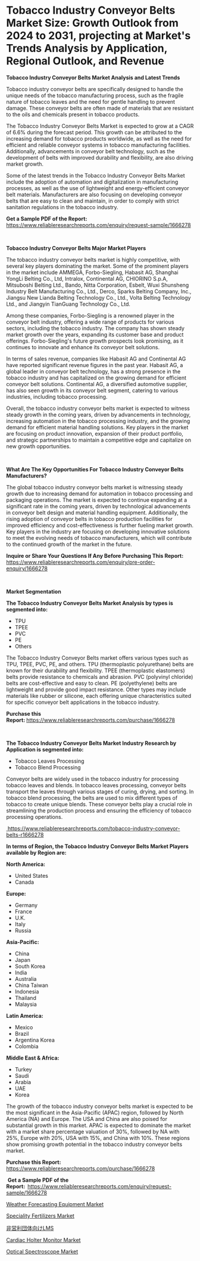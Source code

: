 <p><h1>Tobacco Industry Conveyor Belts Market Size: Growth Outlook from 2024 to 2031, projecting at Market's Trends Analysis by Application, Regional Outlook, and Revenue</h1></p><p><strong>Tobacco Industry Conveyor Belts Market Analysis and Latest Trends</strong></p>
<p><p>Tobacco industry conveyor belts are specifically designed to handle the unique needs of the tobacco manufacturing process, such as the fragile nature of tobacco leaves and the need for gentle handling to prevent damage. These conveyor belts are often made of materials that are resistant to the oils and chemicals present in tobacco products.</p><p>The Tobacco Industry Conveyor Belts Market is expected to grow at a CAGR of 6.6% during the forecast period. This growth can be attributed to the increasing demand for tobacco products worldwide, as well as the need for efficient and reliable conveyor systems in tobacco manufacturing facilities. Additionally, advancements in conveyor belt technology, such as the development of belts with improved durability and flexibility, are also driving market growth.</p><p>Some of the latest trends in the Tobacco Industry Conveyor Belts Market include the adoption of automation and digitalization in manufacturing processes, as well as the use of lightweight and energy-efficient conveyor belt materials. Manufacturers are also focusing on developing conveyor belts that are easy to clean and maintain, in order to comply with strict sanitation regulations in the tobacco industry.</p></p>
<p><strong>Get a Sample PDF of the Report:&nbsp;</strong> <a href="https://www.reliableresearchreports.com/enquiry/request-sample/1666278">https://www.reliableresearchreports.com/enquiry/request-sample/1666278</a></p>
<p>&nbsp;</p>
<p><strong>Tobacco Industry Conveyor Belts Major Market Players</strong></p>
<p><p>The tobacco industry conveyor belts market is highly competitive, with several key players dominating the market. Some of the prominent players in the market include AMMEGA, Forbo-Siegling, Habasit AG, Shanghai YongLi Belting Co., Ltd, Intralox, Continental AG, CHIORINO S.p.A, Mitsuboshi Belting Ltd., Bando, Nitta Corporation, Esbelt, Wuxi Shunsheng Industry Belt Manufacturing Co., Ltd., Derco, Sparks Belting Company, Inc., Jiangsu New Lianda Belting Technology Co., Ltd., Volta Belting Technology Ltd., and Jiangyin TianGuang Technology Co., Ltd.</p><p>Among these companies, Forbo-Siegling is a renowned player in the conveyor belt industry, offering a wide range of products for various sectors, including the tobacco industry. The company has shown steady market growth over the years, expanding its customer base and product offerings. Forbo-Siegling's future growth prospects look promising, as it continues to innovate and enhance its conveyor belt solutions.</p><p>In terms of sales revenue, companies like Habasit AG and Continental AG have reported significant revenue figures in the past year. Habasit AG, a global leader in conveyor belt technology, has a strong presence in the tobacco industry and has capitalized on the growing demand for efficient conveyor belt solutions. Continental AG, a diversified automotive supplier, has also seen growth in its conveyor belt segment, catering to various industries, including tobacco processing.</p><p>Overall, the tobacco industry conveyor belts market is expected to witness steady growth in the coming years, driven by advancements in technology, increasing automation in the tobacco processing industry, and the growing demand for efficient material handling solutions. Key players in the market are focusing on product innovation, expansion of their product portfolio, and strategic partnerships to maintain a competitive edge and capitalize on new growth opportunities.</p></p>
<p>&nbsp;</p>
<p><strong>What Are The Key Opportunities For Tobacco Industry Conveyor Belts Manufacturers?</strong></p>
<p><p>The global tobacco industry conveyor belts market is witnessing steady growth due to increasing demand for automation in tobacco processing and packaging operations. The market is expected to continue expanding at a significant rate in the coming years, driven by technological advancements in conveyor belt design and material handling equipment. Additionally, the rising adoption of conveyor belts in tobacco production facilities for improved efficiency and cost-effectiveness is further fueling market growth. Key players in the industry are focusing on developing innovative solutions to meet the evolving needs of tobacco manufacturers, which will contribute to the continued growth of the market in the future.</p></p>
<p><strong>Inquire or Share Your Questions If Any Before Purchasing This Report:</strong> <a href="https://www.reliableresearchreports.com/enquiry/pre-order-enquiry/1666278">https://www.reliableresearchreports.com/enquiry/pre-order-enquiry/1666278</a></p>
<p>&nbsp;</p>
<p><strong>Market Segmentation</strong></p>
<p><strong>The Tobacco Industry Conveyor Belts Market Analysis by types is segmented into:</strong></p>
<p><ul><li>TPU</li><li>TPEE</li><li>PVC</li><li>PE</li><li>Others</li></ul></p>
<p><p>The Tobacco Industry Conveyor Belts market offers various types such as TPU, TPEE, PVC, PE, and others. TPU (thermoplastic polyurethane) belts are known for their durability and flexibility. TPEE (thermoplastic elastomers) belts provide resistance to chemicals and abrasion. PVC (polyvinyl chloride) belts are cost-effective and easy to clean. PE (polyethylene) belts are lightweight and provide good impact resistance. Other types may include materials like rubber or silicone, each offering unique characteristics suited for specific conveyor belt applications in the tobacco industry.</p></p>
<p><strong>Purchase this Report:&nbsp;</strong><a href="https://www.reliableresearchreports.com/purchase/1666278">https://www.reliableresearchreports.com/purchase/1666278</a></p>
<p>&nbsp;</p>
<p><strong>The Tobacco Industry Conveyor Belts Market Industry Research by Application is segmented into:</strong></p>
<p><ul><li>Tobacco Leaves Processing</li><li>Tobacco Blend Processing</li></ul></p>
<p><p>Conveyor belts are widely used in the tobacco industry for processing tobacco leaves and blends. In tobacco leaves processing, conveyor belts transport the leaves through various stages of curing, drying, and sorting. In tobacco blend processing, the belts are used to mix different types of tobacco to create unique blends. These conveyor belts play a crucial role in streamlining the production process and ensuring the efficiency of tobacco processing operations.</p></p>
<p><a href="https://www.reliableresearchreports.com/tobacco-industry-conveyor-belts-r1666278">&nbsp;https://www.reliableresearchreports.com/tobacco-industry-conveyor-belts-r1666278</a></p>
<p><strong>In terms of Region, the Tobacco Industry Conveyor Belts Market Players available by Region are:</strong></p>
<p>
    <p> <strong> North America: </strong>
        <ul>
            <li>United States</li>
            <li>Canada</li>
        </ul>
        </p> 
    <p> <strong> Europe: </strong>
        <ul>
            <li>Germany</li>
            <li>France</li>
            <li>U.K.</li>
            <li>Italy</li>
            <li>Russia</li>
        </ul>
        </p> 
    <p> <strong> Asia-Pacific: </strong>
        <ul>
            <li>China</li>
            <li>Japan</li>
            <li>South Korea</li>
            <li>India</li>
            <li>Australia</li>
            <li>China Taiwan</li>
            <li>Indonesia</li>
            <li>Thailand</li>
            <li>Malaysia</li>
        </ul>
        </p> 
    <p> <strong> Latin America: </strong>
        <ul>
            <li>Mexico</li>
            <li>Brazil</li>
            <li>Argentina Korea</li>
            <li>Colombia</li>
        </ul>
        </p> 
    <p> <strong> Middle East & Africa: </strong>
        <ul>
            <li>Turkey</li>
            <li>Saudi</li>
            <li>Arabia</li>
            <li>UAE</li>
            <li>Korea</li>
        </ul>
    </p>
    </p>
<p><p>The growth of the tobacco industry conveyor belts market is expected to be the most significant in the Asia-Pacific (APAC) region, followed by North America (NA) and Europe. The USA and China are also poised for substantial growth in this market. APAC is expected to dominate the market with a market share percentage valuation of 30%, followed by NA with 25%, Europe with 20%, USA with 15%, and China with 10%. These regions show promising growth potential in the tobacco industry conveyor belts market.</p></p>
<p><strong>Purchase this Report: </strong><a href="https://www.reliableresearchreports.com/purchase/1666278">https://www.reliableresearchreports.com/purchase/1666278</a></p>
<p>&nbsp;<strong>Get a Sample PDF of the Report:&nbsp;&nbsp;</strong><a href="https://www.reliableresearchreports.com/enquiry/request-sample/1666278">https://www.reliableresearchreports.com/enquiry/request-sample/1666278</a></p>
<p><strong></strong></p>
<p><p><a href="https://www.linkedin.com/pulse/weather-forecasting-equipmentnbspmarket-focuses-market-share-khrcc?trackingId=VhYG5kfcQHHEoqSts8aIXg%3D%3D">Weather Forecasting Equipment Market</a></p><p><a href="https://issuu.com/reportprime-2/docs/speciality-fertilizers-market-size-2030.pptx">Speciality Fertilizers Market</a></p><p><a href="https://medium.com/@agnes.mcguire/%E9%9D%9E%E5%96%B6%E5%88%A9%E5%9B%A3%E4%BD%93%E5%90%91%E3%81%91%E3%81%AElms%E5%B8%82%E5%A0%B4%E5%8B%95%E5%90%91%E3%81%8A%E3%82%88%E3%81%B3%E5%B8%82%E5%A0%B4%E5%88%86%E6%9E%90%E3%81%AF-2024%E5%B9%B4%E3%81%8B%E3%82%892031%E5%B9%B4%E3%81%BE%E3%81%A7%E3%81%AE%E4%BA%88%E6%B8%AC%E3%81%A8%E3%81%AA%E3%81%A3%E3%81%A6%E3%81%84%E3%81%BE%E3%81%99-fde8976f76ca">非営利団体向けLMS</a></p><p><a href="https://medium.com/@abdulkoss1914/cardiac-holter-monitor-market-research-report-its-history-and-forecast-2024-to-2031-de0e42a4cbc6">Cardiac Holter Monitor Market</a></p><p><a href="https://www.linkedin.com/pulse/decoding-optical-spectroscope-market-metrics-share-trends-growth-fs3yf?trackingId=2JsIoJwpYUS9fb4xgGoBPg%3D%3D">Optical Spectroscope Market</a></p></p>